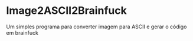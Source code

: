 Image2ASCII2Brainfuck
=====================

Um simples programa para converter imagem para ASCII e gerar o código em brainfuck

